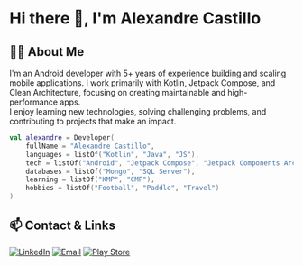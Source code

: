 # Hi there 👋, I'm Alexandre Castillo

## 👨‍💻 About Me
I'm an Android developer with 5+ years of experience building and scaling mobile applications. I work primarily with Kotlin, Jetpack Compose, and Clean Architecture, focusing on creating maintainable and high-performance apps.  
I enjoy learning new technologies, solving challenging problems, and contributing to projects that make an impact.

```kotlin
val alexandre = Developer(
    fullName = "Alexandre Castillo",
    languages = listOf("Kotlin", "Java", "JS"),
    tech = listOf("Android", "Jetpack Compose", "Jetpack Components Architecture"),
    databases = listOf("Mongo", "SQL Server"),
    learning = listOf("KMP", "CMP"),
    hobbies = listOf("Football", "Paddle", "Travel")
)
```

## 📫 Contact & Links
[![LinkedIn](https://img.shields.io/badge/-LinkedIn-0077B5?style=flat-square&logo=linkedin&logoColor=white)](https://www.linkedin.com/in/alexandre-castillo-gutierrez/) 
[![Email](https://img.shields.io/badge/-Email-D14836?style=flat-square&logo=gmail&logoColor=white)](mailto:alexandre.castillo.dev@gmail.com) 
[![Play Store](https://img.shields.io/badge/-Play%20Store-34A853?style=flat-square&logo=google-play&logoColor=white)](https://play.google.com/store/apps/dev?id=7254071524059994465)
